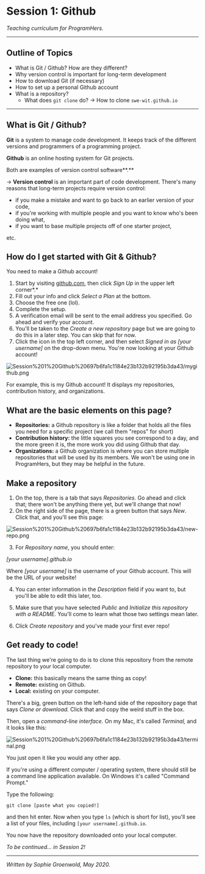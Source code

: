 # Session 1: Github

*Teaching curriculum for ProgramHers.*

---

## Outline of Topics

- What is Git / Github? How are they different?
- Why version control is important for long-term development
- How to download Git (if necessary)
- How to set up a personal Github account
- What is a repository?
    - What does `git clone` do? → How to clone `swe-wit.github.io`

---

## What is Git / Github?

**Git** is a system to manage code development. It keeps track of the different versions and programmers of a programming project.

**Github** is an online hosting system for Git projects. 

Both are examples of version control software**.** 

→ **Version control** is an important part of code development. There's many reasons that long-term projects require version control:

- if you make a mistake and want to go back to an earlier version of your code,
- if you're working with multiple people and you want to know who's been doing what,
- if you want to base multiple projects off of one starter project,

etc. 

## How do I get started with Git & Github?

You need to make a Github account!

1. Start by visiting [github.com](https://github.com), then click *Sign Up* in the upper left corner*.*  
2. Fill out your info and click *Select a Plan* at the bottom. 
3. Choose the free one (lol). 
4. Complete the setup. 
5. A verification email will be sent to the email address you specified. Go ahead and verify your account.
6. You'll be taken to the *Create a new repository* page but we are going to do this in a later step. You can skip that for now.
7. Click the icon in the top left corner, and then select *Signed in as [your username]* on the drop-down menu. You're now looking at your Github account!

![Session%201%20Github%20697b6fa1c1184e23b132b92195b3da43/mygithub.png](Session%201%20Github%20697b6fa1c1184e23b132b92195b3da43/mygithub.png)

For example, this is my Github account! It displays my repositories, contribution history, and organizations. 

## What are the basic elements on this page?

- **Repositories:** a Github repository is like a folder that holds all the files you need for a specific project (we call them "repos" for short)
- **Contribution history:** the little squares you see correspond to a day, and the more green it is, the more work you did using Github that day.
- **Organizations:** a Github organization is where you can store multiple repositories that will be used by its members. We won't be using one in ProgramHers, but they may be helpful in the future.

## Make a repository

1. On the top, there is a tab that says *Repositories.* Go ahead and click that; there won't be anything there yet, but we'll change that now!
2. On the right side of the page, there is a green button that says *New*. Click that, and you'll see this page:

![Session%201%20Github%20697b6fa1c1184e23b132b92195b3da43/new-repo.png](Session%201%20Github%20697b6fa1c1184e23b132b92195b3da43/new-repo.png)

3. For *Repository name*, you should enter:

*[your username].github.io*

Where *[your username]* is the username of your Github account. This will be the URL of your website!

4. You can enter information in the *Description* field if you want to, but you'll be able to edit this later, too. 

5. Make sure that you have selected *Public* and *Initialize this repository with a README.* You'll come to learn what those two settings mean later. 

6. Click *Create repository* and you've made your first ever repo!

## Get ready to code!

The last thing we're going to do is to clone this repository from the remote repository to your local computer. 

- **Clone:** this basically means the same thing as copy!
- **Remote:** existing on Github.
- **Local:** existing on your computer.

There's a big, green button on the left-hand side of the repository page that says *Clone or download.* Click that and copy the weird stuff in the box. 

Then, open a *command-line interface.* On my Mac, it's called *Terminal,* and it looks like this:

![Session%201%20Github%20697b6fa1c1184e23b132b92195b3da43/terminal.png](Session%201%20Github%20697b6fa1c1184e23b132b92195b3da43/terminal.png)

You just open it like you would any other app.

If you're using a different computer / operating system, there should still be a command line application available. On Windows it's called "Command Prompt."

Type the following:

`git clone [paste what you copied!]`

and then hit enter. Now when you type `ls` (which is short for list), you'll see a list of your files, including `[your username].github.io`.

You now have the repository downloaded onto your local computer. 

*To be continued... in Session 2!*

---

*Written by Sophie Groenwold, May 2020.*